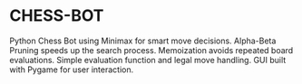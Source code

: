 # CHESS-BOT
Python Chess Bot using Minimax for smart move decisions. Alpha-Beta Pruning speeds up the search process. Memoization avoids repeated board evaluations. Simple evaluation function and legal move handling. GUI built with Pygame for user interaction.
